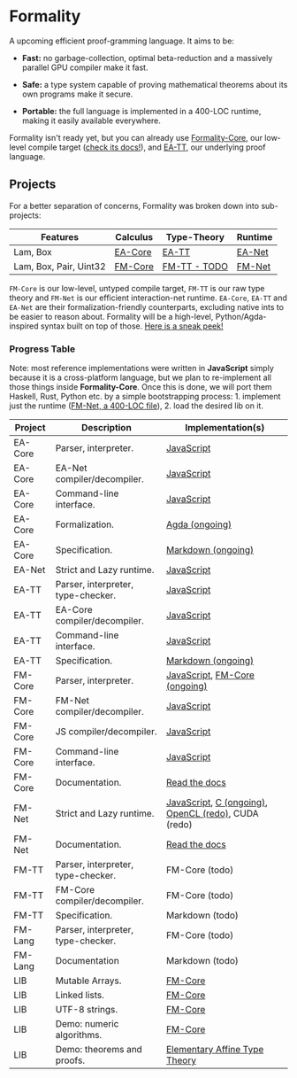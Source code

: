 # Formality

A upcoming efficient proof-gramming language. It aims to be:

- **Fast:** no garbage-collection, optimal beta-reduction and a massively parallel GPU compiler make it fast.

- **Safe:** a type system capable of proving mathematical theorems about its own programs make it secure.

- **Portable:** the full language is implemented in a 400-LOC runtime, making it easily available everywhere.

Formality isn't ready yet, but you can already use [Formality-Core](/docs/FM-Core.md), our low-level compile target ([check its docs!](https://docs.formality-lang.org/en/latest/)), and [EA-TT](/docs/EA-TT.md), our underlying proof language.

## Projects

For a better separation of concerns, Formality was broken down into sub-projects:

Features | **Calculus** | **Type-Theory** | **Runtime**
--- | --- | --- | ---
Lam, Box | [EA-Core](/docs/EA-Core.md) | [EA-TT](/docs/EA-TT.md) | [EA-Net](/docs/EA-Net.md)
Lam, Box, Pair, Uint32 | [FM-Core](/docs/FM-Core.md) | [FM-TT - TODO](/docs/FM-TT.md) | [FM-Net](/docs/FM-Net.md)

`FM-Core` is our low-level, untyped compile target, `FM-TT` is our raw type theory and `FM-Net` is our efficient interaction-net runtime. `EA-Core`, `EA-TT` and `EA-Net` are their formalization-friendly counterparts, excluding native ints to be easier to reason about. Formality will be a high-level, Python/Agda-inspired syntax built on top of those. [Here is a sneak peek!](https://gist.github.com/MaiaVictor/489a4119efd49f16605f8d4d09d421ad)

### Progress Table

Note: most reference implementations were written in **JavaScript** simply because it is a cross-platform language, but we plan to re-implement all those things inside **Formality-Core**. Once this is done, we will port them Haskell, Rust, Python etc. by a simple bootstrapping process: 1. implement just the runtime ([FM-Net, a 400-LOC file](https://gitlab.com/moonad/Formality-JavaScript/blob/master/FM-Net/fm-net.js)), 2. load the desired lib on it.

Project | Description | Implementation(s)
--- | --- | ---
EA-Core | Parser, interpreter. | [JavaScript](https://gitlab.com/moonad/Formality-JavaScript/blob/master/EA-Core/ea-core.js) 
EA-Core | EA-Net compiler/decompiler. | [JavaScript](https://gitlab.com/moonad/Formality-JavaScript/blob/master/EA-Core/ea-to-net.js)
EA-Core | Command-line interface. | [JavaScript](https://gitlab.com/moonad/Formality-JavaScript/blob/master/EA-Core/main.js)
EA-Core | Formalization. | [Agda (ongoing)](https://gitlab.com/moonad/formality-agda)
EA-Core | Specification. | [Markdown (ongoing)](spec/EA-Core.md)
EA-Net | Strict and Lazy runtime. | [JavaScript](https://gitlab.com/moonad/Formality-JavaScript/blob/master/EA-Net/ea-net.js)
EA-TT | Parser, interpreter, type-checker. | [JavaScript](https://gitlab.com/moonad/Formality-JavaScript/blob/master/EA-TT/ea-tt.js)
EA-TT | EA-Core compiler/decompiler. | [JavaScript](https://gitlab.com/moonad/Formality-JavaScript/blob/master/EA-TT/ea-tt.js)
EA-TT | Command-line interface. | [JavaScript](https://gitlab.com/moonad/Formality-JavaScript/blob/master/EA-TT/main.js)
EA-TT | Specification. | [Markdown (ongoing)](spec/EA-TT.md)
FM-Core | Parser, interpreter. | [JavaScript](https://gitlab.com/moonad/Formality-JavaScript/blob/master/FM-Core/fm-core.js), [FM-Core (ongoing)](https://gitlab.com/moonad/formality/blob/master/stdlib/term.fmc)
FM-Core | FM-Net compiler/decompiler. | [JavaScript](https://gitlab.com/moonad/Formality-JavaScript/blob/master/FM-Core/fm-to-net.js)
FM-Core | JS compiler/decompiler. | [JavaScript](https://gitlab.com/moonad/Formality-JavaScript/blob/master/FM-Core/fm-to-js.js)
FM-Core | Command-line interface. | [JavaScript](https://gitlab.com/moonad/Formality-JavaScript/blob/master/FM-Core/main.js)
FM-Core | Documentation. | [Read the docs](https://docs.formality-lang.org/en/latest/index.html)
FM-Net | Strict and Lazy runtime. | [JavaScript](https://gitlab.com/moonad/Formality-JavaScript/blob/master/FM-Net/fm-net.js), [C (ongoing)](https://gitlab.com/moonad/formality-c/blob/master/FM-Net/fm-net.c), [OpenCL (redo)](https://github.com/MaiaVictor/absal-rs/blob/parallel-test-3/src/main.rs), CUDA (redo)
FM-Net | Documentation. | [Read the docs](https://docs.formality-lang.org/en/latest/runtime/Formality-Net.html)
FM-TT | Parser, interpreter, type-checker. | FM-Core (todo)
FM-TT | FM-Core compiler/decompiler. | FM-Core (todo)
FM-TT | Specification. | Markdown (todo)
FM-Lang | Parser, interpreter, type-checker. | FM-Core (todo)
FM-Lang | Documentation | Markdown (todo)
LIB | Mutable Arrays. | [FM-Core](https://gitlab.com/moonad/formality/blob/master/stdlib/arr.fmc)
LIB | Linked lists. | [FM-Core](https://gitlab.com/moonad/formality/blob/master/stdlib/list.fmc)
LIB | UTF-8 strings. | [FM-Core](https://gitlab.com/moonad/formality/blob/master/stdlib/string.fmc)
LIB | Demo: numeric algorithms. | [FM-Core](https://gitlab.com/moonad/formality/blob/master/stdlib/num.fmc)
LIB | Demo: theorems and proofs. | [Elementary Affine Type Theory](https://gitlab.com/moonad/Formality-JavaScript/blob/master/EA-TT/main.eatt)
